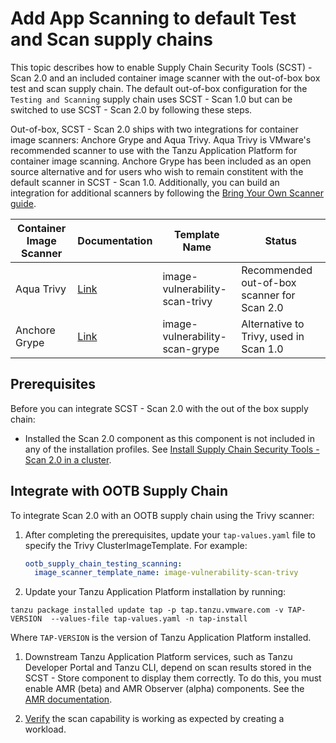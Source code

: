 # Add App Scanning to default Test and Scan supply chains

This topic describes how to enable Supply Chain Security Tools (SCST) - Scan 2.0
and an included container image scanner with the out-of-box box test and scan supply
chain. The default out-of-box configuration for the `Testing and
Scanning` supply chain uses SCST - Scan 1.0 but can be switched to use SCST - Scan 2.0 by following these steps.

Out-of-box, SCST - Scan 2.0 ships with two integrations for container image scanners: Anchore Grype and Aqua Trivy.  Aqua Trivy is VMware's recommended scanner to use with the Tanzu Application Platform for container image scanning.  Anchore Grype has been included as an open source alternative and for users who wish to remain constitent with the default scanner in SCST - Scan 1.0.  Additionally, you can build an integration for additional scanners by following the [Bring Your Own Scanner guide](./bring-your-own-scanner.hbs.md). 

| Container Image Scanner | Documentation | Template Name |  Status |
| --- | --- | --- | --- |
| Aqua Trivy | [Link](https://aquasecurity.github.io/trivy) | image-vulnerability-scan-trivy | Recommended out-of-box scanner for Scan 2.0 |
| Anchore Grype | [Link](https://github.com/anchore/grype) | image-vulnerability-scan-grype | Alternative to Trivy, used in Scan 1.0 |

## <a id="prerequisites"></a> Prerequisites

Before you can integrate SCST - Scan 2.0 with the out of the box supply chain:

- Installed the Scan 2.0 component as this component is not included in any of the installation profiles. See [Install Supply Chain Security Tools - Scan 2.0 in a cluster](./install-app-scanning.hbs.md).

## <a id="integration-supply-chain"></a> Integrate with OOTB Supply Chain

To integrate Scan 2.0 with an OOTB supply chain using the Trivy scanner:

1. After completing the prerequisites, update your `tap-values.yaml` file to specify the Trivy ClusterImageTemplate. For example:

    ```yaml
    ootb_supply_chain_testing_scanning:
      image_scanner_template_name: image-vulnerability-scan-trivy
    ```

1. Update your Tanzu Application Platform installation by running:

  ```console
  tanzu package installed update tap -p tap.tanzu.vmware.com -v TAP-VERSION  --values-file tap-values.yaml -n tap-install
  ```

  Where `TAP-VERSION` is the version of Tanzu Application Platform installed.

1. Downstream Tanzu Application Platform services, such as Tanzu Developer Portal and Tanzu CLI, depend on scan results stored in the SCST - Store component to display them correctly. To do this, you must enable AMR (beta) and AMR Observer (alpha) components. See the [AMR documentation](../scst-store/amr/install-amr-observer.hbs.md).

2. [Verify](./verify-app-scanning-supply-chain.hbs.md) the scan capability is working as expected by creating a workload.
